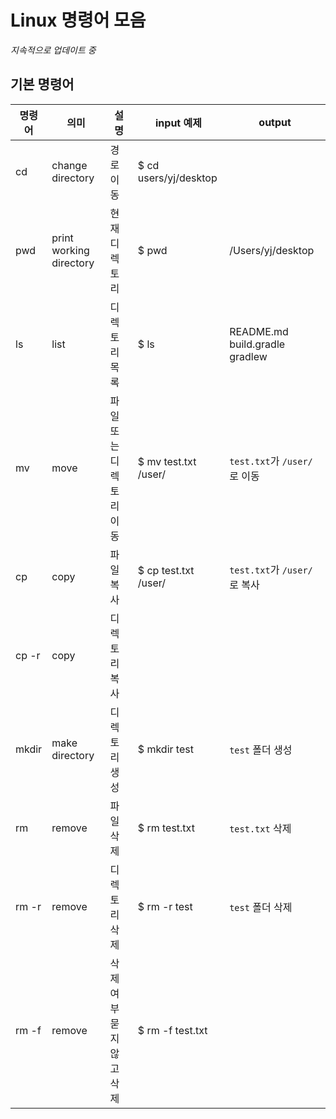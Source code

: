 # Linux 명령어 모음
*지속적으로 업데이트 중*

## 기본 명령어
명령어 | 의미 | 설명 | input 예제 | output
--- | --- | --- | --- | ---
cd | change directory | 경로 이동 | $ cd users/yj/desktop
pwd | print working directory | 현재 디렉토리 | $ pwd | /Users/yj/desktop
ls | list | 디렉토리 목록 | $ ls | README.md  build.gradle  gradlew
mv | move | 파일 또는 디렉토리 이동 | $ mv test.txt /user/ |`test.txt`가 `/user/`로 이동
cp | copy | 파일 복사 | $ cp test.txt /user/ | `test.txt`가 `/user/`로 복사
cp -r | copy | 디렉토리 복사 | ||
mkdir | make directory | 디렉토리 생성 | $ mkdir test | `test` 폴더 생성
rm | remove | 파일 삭제 | $ rm test.txt | `test.txt` 삭제
rm -r | remove | 디렉토리 삭제 | $ rm -r test | `test` 폴더 삭제
rm -f | remove | 삭제 여부 묻지 않고 삭제 | $ rm -f test.txt |
